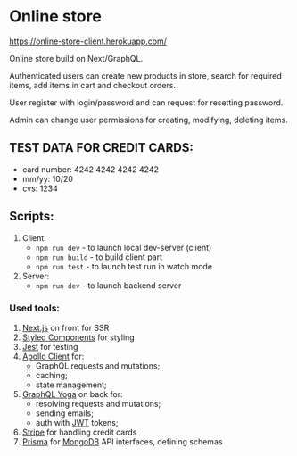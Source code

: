 # Online store
https://online-store-client.herokuapp.com/

Online store build on Next/GraphQL.

Authenticated users can create new products in store, search for required items, add items in cart and checkout orders.

User register with login/password and can request for resetting password.

Admin can change user permissions for creating, modifying, deleting items.

## TEST DATA FOR CREDIT CARDS:
  - card number: 4242 4242 4242 4242
  - mm/yy: 10/20
  - cvs: 1234
  
## Scripts:
  1. Client:
      - ```npm run dev``` - to launch local dev-server (client)
      - ```npm run build``` - to build client part
      - ```npm run test``` - to launch test run in watch mode
  1. Server:
      - ```npm run dev``` - to launch backend server  

### Used tools:
  1. [Next.js](https://nextjs.org/) on front for SSR
  2. [Styled Components](https://www.styled-components.com/) for styling
  3. [Jest](https://jestjs.io) for testing
  4. [Apollo Client](https://www.apollographql.com/) for:
      - GraphQL requests and mutations;
      - caching;
      - state management;
  5. [GraphQL Yoga](https://github.com/prisma/graphql-yoga) on back for:
      - resolving requests and mutations;
      - sending emails;
      - auth with [JWT](https://jwt.io) tokens;
  6. [Stripe](https://stripe.com/) for handling credit cards 
  7. [Prisma](https://app.prisma.io/) for [MongoDB](https://www.mongodb.com) API interfaces, defining schemas

